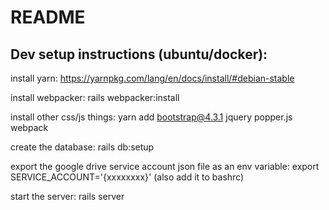 # README

## Dev setup instructions (ubuntu/docker):

install yarn: https://yarnpkg.com/lang/en/docs/install/#debian-stable

install webpacker: rails webpacker:install

install other css/js things: yarn add bootstrap@4.3.1 jquery popper.js webpack

create the database: rails db:setup

export the google drive service account json file as an env variable:  export SERVICE_ACCOUNT='{xxxxxxxx}'   (also add it to bashrc)

start the server: rails server
